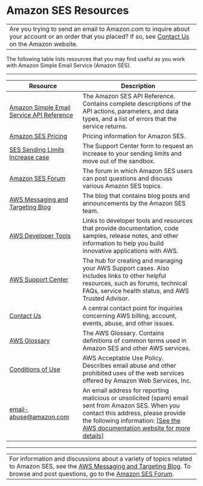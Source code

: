# Amazon SES Resources<a name="resources"></a>


|  | 
| --- |
| Are you trying to send an email to Amazon\.com to inquire about your account or an order that you placed? If so, see [Contact Us](http://www.amazon.com/gp/help/customer/contact-us/) on the Amazon website\. | 

The following table lists resources that you may find useful as you work with Amazon Simple Email Service \(Amazon SES\)\.


****  

|  Resource  |  Description  | 
| --- | --- | 
|  [Amazon Simple Email Service API Reference](https://docs.aws.amazon.com/ses/latest/APIReference/)  |  The Amazon SES API Reference\. Contains complete descriptions of the API actions, parameters, and data types, and a list of errors that the service returns\.  | 
|   [Amazon SES Pricing](https://aws.amazon.com/ses/pricing)   |  Pricing information for Amazon SES\.  | 
|  [SES Sending Limits Increase case](https://aws.amazon.com/ses/extendedaccessrequest/)  |  The Support Center form to request an increase to your sending limits and move out of the sandbox\.  | 
|  [Amazon SES Forum](https://forums.aws.amazon.com/forum.jspa?forumID=90)   |  The forum in which Amazon SES users can post questions and discuss various Amazon SES topics\.  | 
|  [AWS Messaging and Targeting Blog](https://aws.amazon.com//blogs/messaging-and-targeting/)   |  The blog that contains blog posts and announcements by the Amazon SES team\.  | 
|   [AWS Developer Tools](https://aws.amazon.com/developertools/)   |  Links to developer tools and resources that provide documentation, code samples, release notes, and other information to help you build innovative applications with AWS\.   | 
|   [AWS Support Center](https://aws.amazon.com/premiumsupport/)   |  The hub for creating and managing your AWS Support cases\. Also includes links to other helpful resources, such as forums, technical FAQs, service health status, and AWS Trusted Advisor\.  | 
|   [Contact Us](https://aws.amazon.com/contact-us/)   |  A central contact point for inquiries concerning AWS billing, account, events, abuse, and other issues\.   | 
|   [AWS Glossary](https://docs.aws.amazon.com/general/latest/gr/glos-chap.html)   |  The AWS Glossary\. Contains definitions of common terms used in Amazon SES and other AWS services\.  | 
|   [Conditions of Use](https://aws.amazon.com/aup/)   |  AWS Acceptable Use Policy\. Describes email abuse and other prohibited uses of the web services offered by Amazon Web Services, Inc\.  | 
|   [email\-abuse@amazon\.com](mailto:email-abuse@amazon.com)   |  An email address for reporting malicious or unsolicited \(spam\) email sent from Amazon SES\. When you contact this address, please provide the following information: [\[See the AWS documentation website for more details\]](http://docs.aws.amazon.com/ses/latest/DeveloperGuide/resources.html)  | 


****  

|  | 
| --- |
| For information and discussions about a variety of topics related to Amazon SES, see the [AWS Messaging and Targeting Blog](https://aws.amazon.com//blogs/messaging-and-targeting/)\. To browse and post questions, go to the [Amazon SES Forum](https://forums.aws.amazon.com/forum.jspa?forumID=90)\. | 